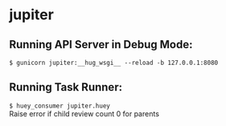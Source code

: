 # jupiter

## Running API Server in Debug Mode:
`$ gunicorn jupiter:__hug_wsgi__ --reload -b 127.0.0.1:8080`

## Running Task Runner:
`$ huey_consumer jupiter.huey`  
Raise error if child review count 0 for parents
